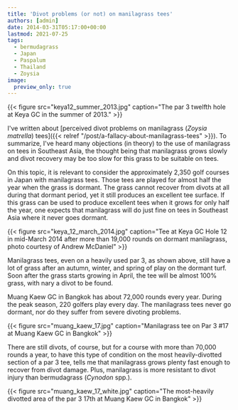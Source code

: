 ```yaml
---
title: 'Divot problems (or not) on manilagrass tees'
authors: [admin]
date: 2014-03-31T05:17:00+00:00
lastmod: 2021-07-25
tags:
  - bermudagrass
  - Japan
  - Paspalum
  - Thailand
  - Zoysia
image:
  preview_only: true
---
```


{{< figure src="keya12_summer_2013.jpg" caption="The par 3 twelfth hole at Keya GC in the summer of 2013." >}}

I've written about [perceived divot problems on manilagrass (*Zoysia matrella*) tees]({{< relref "/post/a-fallacy-about-manilagrass-tees" >}}). To summarize, I've heard many objections (in theory) to the use of manilagrass on tees in Southeast Asia, the thought being that manilagrass grows slowly and divot recovery may be too slow for this grass to be suitable on tees.

On this topic, it is relevant to consider the approximately 2,350 golf courses in Japan with manilagrass tees. Those tees are played for almost half the year when the grass is dormant. The grass cannot recover from divots at all during that dormant period, yet it still produces an excellent tee surface. If this grass can be used to produce excellent tees when it grows for only half the year, one expects that manilagrass will do just fine on tees in Southeast Asia where it never goes dormant.

{{< figure src="keya_12_march_2014.jpg" caption="Tee at Keya GC Hole 12 in mid-March 2014 after more than 19,000 rounds on dormant manilagrass, photo courtesy of Andrew McDaniel" >}}

Manilagrass tees, even on a heavily used par 3, as shown above, still have a lot of grass after an autumn, winter, and spring of play on the dormant turf. Soon after the grass starts growing in April, the tee will be almost 100% grass, with nary a divot to be found.

Muang Kaew GC in Bangkok has about 72,000 rounds every year. During the peak season, 220 golfers play every day. The manilagrass tees never go dormant, nor do they suffer from severe divoting problems.

{{< figure src="muang_kaew_17.jpg" caption="Manilagrass tee on Par 3 #17 at Muang Kaew GC in Bangkok" >}}

There are still divots, of course, but for a course with more than 70,000 rounds a year, to have this type of condition on the most heavily-divotted section of a par 3 tee, tells me that manilagrass grows plenty fast enough to recover from divot damage. Plus, manilagrass is more resistant to divot injury than bermudagrass (*Cynodon* spp.).

{{< figure src="muang_kaew_17_white.jpg" caption="The most-heavily divotted area of the par 3 17th at Muang Kaew GC in Bangkok" >}}
